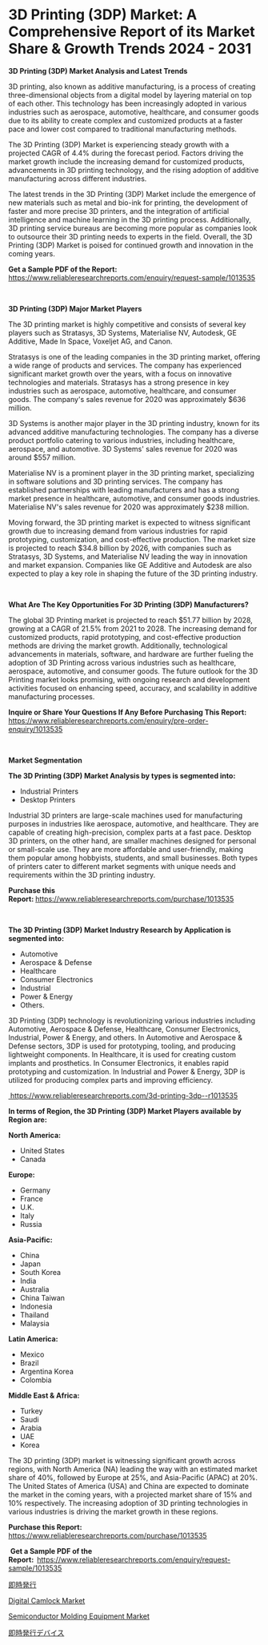 <p><h1>3D Printing (3DP) Market: A Comprehensive Report of its Market Share & Growth Trends 2024 - 2031</h1></p><p><strong>3D Printing (3DP) Market Analysis and Latest Trends</strong></p>
<p><p>3D printing, also known as additive manufacturing, is a process of creating three-dimensional objects from a digital model by layering material on top of each other. This technology has been increasingly adopted in various industries such as aerospace, automotive, healthcare, and consumer goods due to its ability to create complex and customized products at a faster pace and lower cost compared to traditional manufacturing methods.</p><p>The 3D Printing (3DP) Market is experiencing steady growth with a projected CAGR of 4.4% during the forecast period. Factors driving the market growth include the increasing demand for customized products, advancements in 3D printing technology, and the rising adoption of additive manufacturing across different industries.</p><p>The latest trends in the 3D Printing (3DP) Market include the emergence of new materials such as metal and bio-ink for printing, the development of faster and more precise 3D printers, and the integration of artificial intelligence and machine learning in the 3D printing process. Additionally, 3D printing service bureaus are becoming more popular as companies look to outsource their 3D printing needs to experts in the field. Overall, the 3D Printing (3DP) Market is poised for continued growth and innovation in the coming years.</p></p>
<p><strong>Get a Sample PDF of the Report:&nbsp;</strong> <a href="https://www.reliableresearchreports.com/enquiry/request-sample/1013535">https://www.reliableresearchreports.com/enquiry/request-sample/1013535</a></p>
<p>&nbsp;</p>
<p><strong>3D Printing (3DP) Major Market Players</strong></p>
<p><p>The 3D printing market is highly competitive and consists of several key players such as Stratasys, 3D Systems, Materialise NV, Autodesk, GE Additive, Made In Space, Voxeljet AG, and Canon. </p><p>Stratasys is one of the leading companies in the 3D printing market, offering a wide range of products and services. The company has experienced significant market growth over the years, with a focus on innovative technologies and materials. Stratasys has a strong presence in key industries such as aerospace, automotive, healthcare, and consumer goods. The company's sales revenue for 2020 was approximately $636 million.</p><p>3D Systems is another major player in the 3D printing industry, known for its advanced additive manufacturing technologies. The company has a diverse product portfolio catering to various industries, including healthcare, aerospace, and automotive. 3D Systems' sales revenue for 2020 was around $557 million. </p><p>Materialise NV is a prominent player in the 3D printing market, specializing in software solutions and 3D printing services. The company has established partnerships with leading manufacturers and has a strong market presence in healthcare, automotive, and consumer goods industries. Materialise NV's sales revenue for 2020 was approximately $238 million.</p><p>Moving forward, the 3D printing market is expected to witness significant growth due to increasing demand from various industries for rapid prototyping, customization, and cost-effective production. The market size is projected to reach $34.8 billion by 2026, with companies such as Stratasys, 3D Systems, and Materialise NV leading the way in innovation and market expansion. Companies like GE Additive and Autodesk are also expected to play a key role in shaping the future of the 3D printing industry.</p></p>
<p>&nbsp;</p>
<p><strong>What Are The Key Opportunities For 3D Printing (3DP) Manufacturers?</strong></p>
<p><p>The global 3D Printing market is projected to reach $51.77 billion by 2028, growing at a CAGR of 21.5% from 2021 to 2028. The increasing demand for customized products, rapid prototyping, and cost-effective production methods are driving the market growth. Additionally, technological advancements in materials, software, and hardware are further fueling the adoption of 3D Printing across various industries such as healthcare, aerospace, automotive, and consumer goods. The future outlook for the 3D Printing market looks promising, with ongoing research and development activities focused on enhancing speed, accuracy, and scalability in additive manufacturing processes.</p></p>
<p><strong>Inquire or Share Your Questions If Any Before Purchasing This Report:</strong> <a href="https://www.reliableresearchreports.com/enquiry/pre-order-enquiry/1013535">https://www.reliableresearchreports.com/enquiry/pre-order-enquiry/1013535</a></p>
<p>&nbsp;</p>
<p><strong>Market Segmentation</strong></p>
<p><strong>The 3D Printing (3DP) Market Analysis by types is segmented into:</strong></p>
<p><ul><li>Industrial Printers</li><li>Desktop Printers</li></ul></p>
<p><p>Industrial 3D printers are large-scale machines used for manufacturing purposes in industries like aerospace, automotive, and healthcare. They are capable of creating high-precision, complex parts at a fast pace. Desktop 3D printers, on the other hand, are smaller machines designed for personal or small-scale use. They are more affordable and user-friendly, making them popular among hobbyists, students, and small businesses. Both types of printers cater to different market segments with unique needs and requirements within the 3D printing industry.</p></p>
<p><strong>Purchase this Report:&nbsp;</strong><a href="https://www.reliableresearchreports.com/purchase/1013535">https://www.reliableresearchreports.com/purchase/1013535</a></p>
<p>&nbsp;</p>
<p><strong>The 3D Printing (3DP) Market Industry Research by Application is segmented into:</strong></p>
<p><ul><li>Automotive</li><li>Aerospace & Defense</li><li>Healthcare</li><li>Consumer Electronics</li><li>Industrial</li><li>Power & Energy</li><li>Others.</li></ul></p>
<p><p>3D Printing (3DP) technology is revolutionizing various industries including Automotive, Aerospace & Defense, Healthcare, Consumer Electronics, Industrial, Power & Energy, and others. In Automotive and Aerospace & Defense sectors, 3DP is used for prototyping, tooling, and producing lightweight components. In Healthcare, it is used for creating custom implants and prosthetics. In Consumer Electronics, it enables rapid prototyping and customization. In Industrial and Power & Energy, 3DP is utilized for producing complex parts and improving efficiency.</p></p>
<p><a href="https://www.reliableresearchreports.com/3d-printing-3dp--r1013535">&nbsp;https://www.reliableresearchreports.com/3d-printing-3dp--r1013535</a></p>
<p><strong>In terms of Region, the 3D Printing (3DP) Market Players available by Region are:</strong></p>
<p>
    <p> <strong> North America: </strong>
        <ul>
            <li>United States</li>
            <li>Canada</li>
        </ul>
        </p> 
    <p> <strong> Europe: </strong>
        <ul>
            <li>Germany</li>
            <li>France</li>
            <li>U.K.</li>
            <li>Italy</li>
            <li>Russia</li>
        </ul>
        </p> 
    <p> <strong> Asia-Pacific: </strong>
        <ul>
            <li>China</li>
            <li>Japan</li>
            <li>South Korea</li>
            <li>India</li>
            <li>Australia</li>
            <li>China Taiwan</li>
            <li>Indonesia</li>
            <li>Thailand</li>
            <li>Malaysia</li>
        </ul>
        </p> 
    <p> <strong> Latin America: </strong>
        <ul>
            <li>Mexico</li>
            <li>Brazil</li>
            <li>Argentina Korea</li>
            <li>Colombia</li>
        </ul>
        </p> 
    <p> <strong> Middle East & Africa: </strong>
        <ul>
            <li>Turkey</li>
            <li>Saudi</li>
            <li>Arabia</li>
            <li>UAE</li>
            <li>Korea</li>
        </ul>
    </p>
    </p>
<p><p>The 3D printing (3DP) market is witnessing significant growth across regions, with North America (NA) leading the way with an estimated market share of 40%, followed by Europe at 25%, and Asia-Pacific (APAC) at 20%. The United States of America (USA) and China are expected to dominate the market in the coming years, with a projected market share of 15% and 10% respectively. The increasing adoption of 3D printing technologies in various industries is driving the market growth in these regions.</p></p>
<p><strong>Purchase this Report: </strong><a href="https://www.reliableresearchreports.com/purchase/1013535">https://www.reliableresearchreports.com/purchase/1013535</a></p>
<p>&nbsp;<strong>Get a Sample PDF of the Report:&nbsp;&nbsp;</strong><a href="https://www.reliableresearchreports.com/enquiry/request-sample/1013535">https://www.reliableresearchreports.com/enquiry/request-sample/1013535</a></p>
<p><strong></strong></p>
<p><p><a href="https://github.com/alyle7648/Market-Research-Report-List-2/blob/main/9407630170715.md">即時発行</a></p><p><a href="https://github.com/Alonsoolds3wq1d81czn8rbol/Market-Research-Report-List-3/blob/main/digital-camlock-market.md">Digital Camlock Market</a></p><p><a href="https://github.com/KeeganBarrows2023/Market-Research-Report-List-2/blob/main/semiconductor-molding-equipment-market.md">Semiconductor Molding Equipment Market</a></p><p><a href="https://github.com/leigh4852023/Market-Research-Report-List-2/blob/main/7589263170716.md">即時発行デバイス</a></p></p>